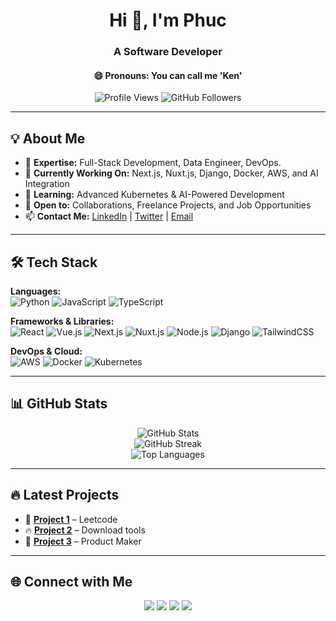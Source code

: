 <h1 align="center">Hi 👋, I'm Phuc</h1>
<h3 align="center">A Software Developer</h3>
<h4 align="center">😄 Pronouns: You can call me 'Ken'</h4>


<p align="center">
  <img src="https://komarev.com/ghpvc/?username=phuctang-it&label=Profile%20Views&color=0e75b6&style=flat" alt="Profile Views" />
  <img src="https://img.shields.io/github/followers/phuctang-it?label=Followers&style=social" alt="GitHub Followers" />
</p>

---

## 💡 About Me
- 🎯 **Expertise:** Full-Stack Development, Data Engineer, DevOps.
- 🚀 **Currently Working On:** Next.js, Nuxt.js, Django, Docker, AWS, and AI Integration
- 🌱 **Learning:** Advanced Kubernetes & AI-Powered Development
- 🎯 **Open to:** Collaborations, Freelance Projects, and Job Opportunities
- 📫 **Contact Me:** [LinkedIn](https://www.linkedin.com/in/phuc-tang) | [Twitter](https://twitter.com/yourhandle) | [Email](mailto:phuc.tangbahong@gmail.com)

---

## 🛠️ Tech Stack  
**Languages:**  
![Python](https://img.shields.io/badge/-Python-3776AB?logo=python&logoColor=white&style=flat)
![JavaScript](https://img.shields.io/badge/-JavaScript-F7DF1E?logo=javascript&logoColor=black&style=flat)
![TypeScript](https://img.shields.io/badge/-TypeScript-3178C6?logo=typescript&logoColor=white&style=flat)  

**Frameworks & Libraries:**  
![React](https://img.shields.io/badge/-React-61DAFB?logo=react&logoColor=black&style=flat)
![Vue.js](https://img.shields.io/badge/-Vue.js-4FC08D?logo=vuedotjs&logoColor=white&style=flat)
![Next.js](https://img.shields.io/badge/-Next.js-000000?logo=nextdotjs&logoColor=white&style=flat)
![Nuxt.js](https://img.shields.io/badge/-Nuxt.js-00C58E?logo=nuxtdotjs&logoColor=white&style=flat)
![Node.js](https://img.shields.io/badge/-Node.js-339933?logo=nodedotjs&logoColor=white&style=flat)
![Django](https://img.shields.io/badge/-Django-092E20?logo=django&logoColor=white&style=flat)
![TailwindCSS](https://img.shields.io/badge/-TailwindCSS-06B6D4?logo=tailwindcss&logoColor=white&style=flat)

**DevOps & Cloud:**  
![AWS](https://img.shields.io/badge/-AWS-232F3E?logo=amazonaws&logoColor=white&style=flat)
![Docker](https://img.shields.io/badge/-Docker-2496ED?logo=docker&logoColor=white&style=flat)
![Kubernetes](https://img.shields.io/badge/-Kubernetes-326CE5?logo=kubernetes&logoColor=white&style=flat)  

---

## 📊 GitHub Stats  
<p align="center">
  <img src="https://github-readme-stats.vercel.app/api?username=phuctang-it&show_icons=true&theme=tokyonight" alt="GitHub Stats" />
  <br/>
  <img src="https://github-readme-streak-stats.herokuapp.com/?user=phuctang-it&theme=tokyonight" alt="GitHub Streak" />
  <br/>
  <img src="https://github-readme-stats.vercel.app/api/top-langs/?username=phuctang-it&layout=compact&theme=tokyonight" alt="Top Languages" />
</p>

---

## 🔥 Latest Projects  
- 🚀 **[Project 1](https://github.com/phuctang-it/project1)** – Leetcode   
- 🔥 **[Project 2](https://github.com/phuctang-it/project2)** – Download tools   
- 🌟 **[Project 3](https://github.com/phuctang-it/project3)** – Product Maker  

---

## 🌐 Connect with Me  
<p align="center">
  <a href="https://www.linkedin.com/in/phuc-tang/"><img src="https://img.shields.io/badge/LinkedIn-0077B5?style=flat&logo=linkedin&logoColor=white"/></a>
  <a href="https://twitter.com/yourhandle"><img src="https://img.shields.io/badge/Twitter-1DA1F2?style=flat&logo=twitter&logoColor=white"/></a>
  <a href="mailto:phuc.tangbahong@gmail.com"><img src="https://img.shields.io/badge/Email-D14836?style=flat&logo=gmail&logoColor=white"/></a>
  <a href="https://phuctang.com"><img src="https://img.shields.io/badge/Website-4285F4?style=flat&logo=google-chrome&logoColor=white"/></a>
</p>
